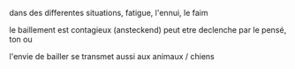 dans des differentes situations, fatigue, l'ennui, le faim

le baillement est contagieux (ansteckend)
peut etre declenche par le pensé, ton ou 

l'envie de bailler se transmet aussi aux animaux / chiens

